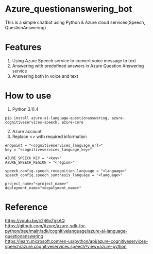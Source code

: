 # Azure_questionanswering_bot

This is a simple chatbot using Python & Azure cloud services(Speech, QuestionAnswering)

# Features
1. Using Azure Speech service to convert voice message to text
2. Answering with predefined answers in Azure Question Answering service
3. Answering both in voice and text

# How to use
1. Python 3.11.4
```
pip install azure-ai-language-questionanswering, azure-cognitiveservices-speech, azure-core
```
2. Azure account
3. Replace <> with required information
```
endpoint = "<cognitiveservices_language_url>"
key = "<cognitiveservices_language_key>"

AZURE_SPEECH_KEY = "<key>"
AZURE_SPEECH_REGION = "<region>"

speech_config.speech_recognition_language = "<language>"
speech_config.speech_synthesis_language = "<language>"

project_name="<project_name>"
deployment_name="<depolyment_name>"
```

# Reference
https://youtu.be/c2jt6vZgsAQ \
https://github.com/Azure/azure-sdk-for-python/tree/main/sdk/cognitivelanguage/azure-ai-language-questionanswering \
https://learn.microsoft.com/en-us/python/api/azure-cognitiveservices-speech/azure.cognitiveservices.speech?view=azure-python
